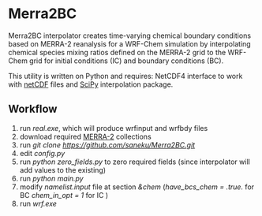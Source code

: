 # Merra2BC
Merra2BC interpolator creates time-varying chemical boundary conditions based on MERRA-2 reanalysis for a WRF-Chem simulation by interpolating chemical species mixing ratios defined on the MERRA-2 grid to the WRF-Chem grid for initial conditions (IC) and boundary conditions (BC).

This utility is written on Python and requires:
NetCDF4 interface to work with [netCDF](https://github.com/Unidata/netcdf4-python) files and [SciPy](https://github.com/scipy/scipy) interpolation package.


## Workflow

1. run *real.exe*, which will produce wrfinput and wrfbdy files
2. download required [MERRA-2](https://disc.gsfc.nasa.gov/daac-bin/FTPSubset2.pl) collections
3. run *git clone https://github.com/saneku/Merra2BC.git*
4. edit *config.py*
5. run *python zero_fields.py* to zero required fields (since interpolator will add values to the existing)
6. run *python main.py*
7. modify *namelist.input* file at section *&chem* (*have_bcs_chem = .true.* for BC *chem_in_opt = 1* for IC )
8. run *wrf.exe*

